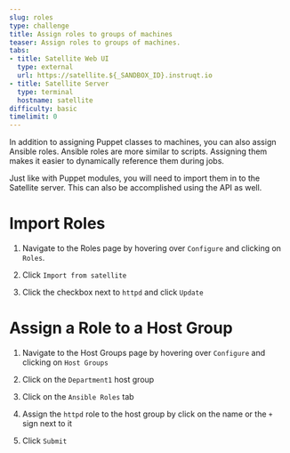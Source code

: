 ```yaml
---
slug: roles
type: challenge
title: Assign roles to groups of machines
teaser: Assign roles to groups of machines.
tabs:
- title: Satellite Web UI
  type: external
  url: https://satellite.${_SANDBOX_ID}.instruqt.io
- title: Satellite Server
  type: terminal
  hostname: satellite
difficulty: basic
timelimit: 0
---
```

<!-- markdownlint-disable MD033 MD029-->

In addition to assigning Puppet classes to machines, you can also assign Ansible roles. Ansible roles are more similar to scripts. Assigning them makes it easier to dynamically reference them during jobs.

Just like with Puppet modules, you will need to import them in to the Satellite server. This can also be accomplished using the API as well.

Import Roles
============

1. Navigate to the Roles page by hovering over `Configure` and clicking on `Roles`.

1. Click `Import from satellite`

1. Click the checkbox next to `httpd` and click `Update`

Assign a Role to a Host Group
=============================

1. Navigate to the Host Groups page by hovering over `Configure` and clicking on `Host Groups`

1. Click on the `Department1` host group

1. Click on the `Ansible Roles` tab

1. Assign the `httpd` role to the host group by click on the name or the `+` sign next to it

1. Click `Submit`
